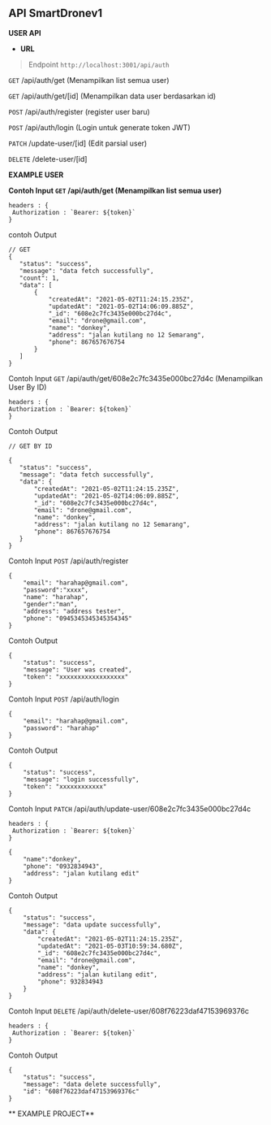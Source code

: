 **API SmartDronev1**
----
**USER API**

* **URL**


> Endpoint `http://localhost:3001/api/auth`
 
 `GET`  /api/auth/get (Menampilkan list semua user)
 
 `GET`  /api/auth/get/[id] (Menampilkan data user berdasarkan id)

 `POST` /api/auth/register (register user baru)
 
 `POST`  /api/auth/login (Login untuk generate token JWT)
 
 `PATCH` /update-user/[id] (Edit parsial user)
 
 `DELETE` /delete-user/[id]
 
 
 
 **EXAMPLE USER**
 
 **Contoh Input
 `GET`  /api/auth/get (Menampilkan list semua user)**
 
 ```
 headers : {
  Authorization : `Bearer: ${token}`
 }
 ```
 
 contoh Output
 ```
 // GET
 {
    "status": "success",
    "message": "data fetch successfully",
    "count": 1,
    "data": [
        {
            "createdAt": "2021-05-02T11:24:15.235Z",
            "updatedAt": "2021-05-02T14:06:09.885Z",
            "_id": "608e2c7fc3435e000bc27d4c",
            "email": "drone@gmail.com",
            "name": "donkey",
            "address": "jalan kutilang no 12 Semarang",
            "phone": 867657676754
        }
    ]
}
  ```
  
  Contoh Input
  `GET`  /api/auth/get/608e2c7fc3435e000bc27d4c (Menampilkan User By ID)
  
   ```
 headers : {
  Authorization : `Bearer: ${token}`
 }
 ```
  
  Contoh Output
 ```
 // GET BY ID

 {
    "status": "success",
    "message": "data fetch successfully",
    "data": {
        "createdAt": "2021-05-02T11:24:15.235Z",
        "updatedAt": "2021-05-02T14:06:09.885Z",
        "_id": "608e2c7fc3435e000bc27d4c",
        "email": "drone@gmail.com",
        "name": "donkey",
        "address": "jalan kutilang no 12 Semarang",
        "phone": 867657676754
    }
}
  ```
  Contoh Input
`POST` /api/auth/register

```
{
    "email": "harahap@gmail.com",
    "password":"xxxx",
    "name": "harahap",
    "gender":"man",
    "address": "address tester",
    "phone": "0945345345345354345"
}
```

Contoh Output

```
{
    "status": "success",
    "message": "User was created",
    "token": "xxxxxxxxxxxxxxxxxx"
}
```
Contoh Input
`POST` /api/auth/login

```
{
    "email": "harahap@gmail.com",
    "password": "harahap"
}
```

Contoh Output
```
{
    "status": "success",
    "message": "login successfully",
    "token": "xxxxxxxxxxxx"
}
```

Contoh Input
`PATCH` /api/auth/update-user/608e2c7fc3435e000bc27d4c

 ```
 headers : {
  Authorization : `Bearer: ${token}`
 }
 ```

```
{
    "name":"donkey",
    "phone": "0932834943",
    "address": "jalan kutilang edit"
}
```

Contoh Output
```
{
    "status": "success",
    "message": "data update successfully",
    "data": {
        "createdAt": "2021-05-02T11:24:15.235Z",
        "updatedAt": "2021-05-03T10:59:34.680Z",
        "_id": "608e2c7fc3435e000bc27d4c",
        "email": "drone@gmail.com",
        "name": "donkey",
        "address": "jalan kutilang edit",
        "phone": 932834943
    }
}
```

Contoh Input
`DELETE` /api/auth/delete-user/608f76223daf47153969376c

 ```
 headers : {
  Authorization : `Bearer: ${token}`
 }
 ```

Contoh Output
```
{
    "status": "success",
    "message": "data delete successfully",
    "id": "608f76223daf47153969376c"
}
```



** EXAMPLE PROJECT**
